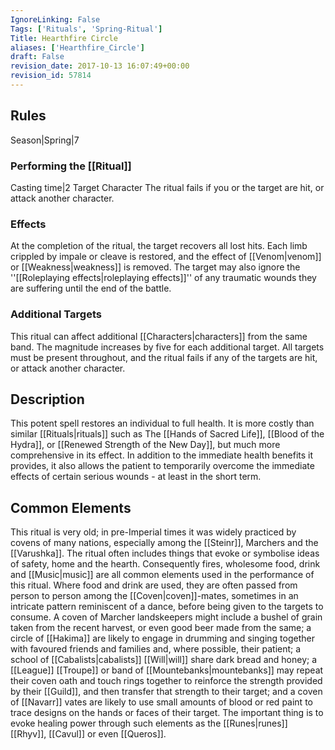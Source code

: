 ```yaml
---
IgnoreLinking: False
Tags: ['Rituals', 'Spring-Ritual']
Title: Hearthfire Circle
aliases: ['Hearthfire_Circle']
draft: False
revision_date: 2017-10-13 16:07:49+00:00
revision_id: 57814
---
```


## Rules
Season|Spring|7
### Performing the [[Ritual]]
Casting time|2 Target Character
The ritual fails if you or the target are hit, or attack another character.
### Effects
At the completion of the ritual, the target recovers all lost hits. Each limb crippled by impale or cleave is restored, and the effect of [[Venom|venom]] or [[Weakness|weakness]] is removed. The target may also ignore the ''[[Roleplaying effects|roleplaying effects]]'' of any traumatic wounds they are suffering until the end of the battle.
### Additional Targets
This ritual can affect additional [[Characters|characters]] from the same band. The magnitude increases by five for each additional target. All targets must be present throughout, and the ritual fails if any of the targets are hit, or attack another character.
## Description
This potent spell restores an individual to full health. It is more costly than similar [[Rituals|rituals]] such as The [[Hands of Sacred Life]], [[Blood of the Hydra]], or [[Renewed Strength of the New Day]], but much more comprehensive in its effect. In addition to the immediate health benefits it provides, it also allows the patient to temporarily overcome the immediate effects of certain serious wounds - at least in the short term. 
## Common Elements
This ritual is very old; in pre-Imperial times it was widely practiced by covens of many nations, especially among the [[Steinr]], Marchers and the [[Varushka]]. The ritual often includes things that evoke or symbolise ideas of safety, home and the hearth. Consequently fires, wholesome food, drink and [[Music|music]] are all common elements used in the performance of this ritual. Where food and drink are used, they are often passed from person to person among the [[Coven|coven]]-mates, sometimes in an intricate pattern reminiscent of a dance, before being given to the targets to consume.
A coven of Marcher landskeepers might include a bushel of grain taken from the recent harvest, or even good beer made from the same; a circle of [[Hakima]] are likely to engage in drumming and singing together with favoured friends and families and, where possible, their patient; a school of [[Cabalists|cabalists]] [[Will|will]] share dark bread and honey; a [[League]] [[Troupe]] or band of [[Mountebanks|mountebanks]] may repeat their coven oath and touch rings together to reinforce the strength provided by their [[Guild]], and then transfer that strength to their target; and a coven of [[Navarr]] vates are likely to use small amounts of blood or red paint to trace designs on the hands or faces of their target.
The important thing is to evoke healing power through such elements as the [[Runes|runes]] [[Rhyv]], [[Cavul]] or even [[Queros]].